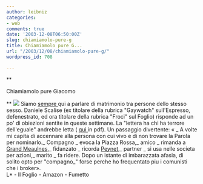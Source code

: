 ```yaml
---
author: leibniz
categories:
- web
comments: true
date: '2003-12-08T06:50:00Z'
slug: chiamiamolo-pure-g
title: Chiamiamolo pure G...
url: "/2003/12/08/chiamiamolo-pure-g/"
wordpress_id: 708

---
```

**  

Chiamiamolo pure Giacomo   


**  ![](https://www.avventurosamente.it/sito/images/nodi.h1.gif) Siamo  [ sempre ](https://leibniz.splinder.it/1070376131#1000864)qui a parlare di matrimonio tra persone   dello stesso  sesso. Daniele Scalise (ex titolare della rubrica "Gaywatch" sull'Espresso, defenestrato, ed ora titolare della rubrica "Froci" sul Foglio) risponde ad un po' di obiezioni sentite in queste settimane. La "lettera ha chi ha terrore dell'eguale" andrebbe letta ( [ qui ](https://www.ilfoglio.it/pdf/06122003_9.pdf)in pdf). Un passaggio divertente: « _ A volte mi capita di accennare alla persona con cui vivo e di non trovare la Parola per nominarlo._ Compagno  _ evoca la Piazza Rossa,_ amico  _ rimanda a  [ Grand Meaulnes](https://www.amazon.fr/exec/obidos/ASIN/2253005274/qid=1070736942/sr=1-1/ref=sr_1_2_1/171-3666918-2545017),_ fidanzato  _ ricorda  [ Peynet](https://www.fumetto.it/newgal/2003/371943.php?iBig=3&counter=0),_ partner  _ si usa nelle societa per azioni,_ marito  _ fa ridere. Dopo un istante di imbarazzata afasia, di solito opto per "compagno_" forse perche ho frequentato piu i comunisti che i broker».   
  L* - Il Foglio - Amazon - Fumetto

